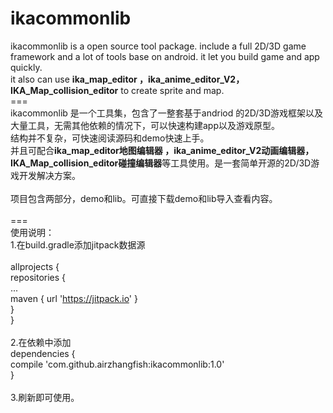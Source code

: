 # ikacommonlib

ikacommonlib is a open source tool package. include a full 2D/3D game framework and a lot of tools base on android. it let you build game and app quickly.<br/>
it also can use <b>ika_map_editor ，ika_anime_editor_V2，IKA_Map_collision_editor</b> to create sprite and map.<br/>
===<br/>
ikacommonlib 是一个工具集，包含了一整套基于andriod 的2D/3D游戏框架以及大量工具，无需其他依赖的情况下，可以快速构建app以及游戏原型。<br/>
结构并不复杂，可快速阅读源码和demo快速上手。<br/>
并且可配合<b>ika_map_editor地图编辑器 ，ika_anime_editor_V2动画编辑器，IKA_Map_collision_editor碰撞编辑器</b>等工具使用。是一套简单开源的2D/3D游戏开发解决方案。<br/>
<br/>
项目包含两部分，demo和lib。可直接下载demo和lib导入查看内容。<br/>
<br/>
===<br/>
使用说明：<br/>
1.在build.gradle添加jitpack数据源<br/>
<br/>
allprojects {<br/>
		repositories {<br/>
			...<br/>
			maven { url 'https://jitpack.io' }<br/>
		}<br/>
	}<br/>
<br/>
2.在依赖中添加<br/>
dependencies {<br/>
	        compile 'com.github.airzhangfish:ikacommonlib:1.0'<br/>
	}<br/>
  <br/>
3.刷新即可使用。<br/>
<br/>
